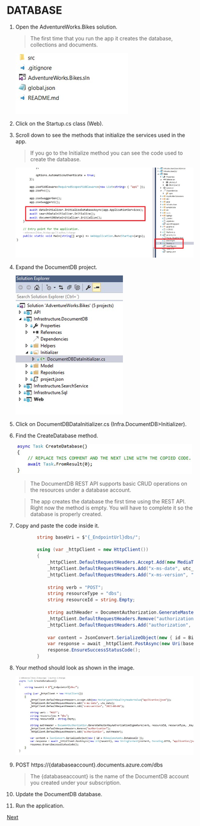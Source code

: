 # DATABASE

1.	Open the AdventureWorks.Bikes solution.

    > The first time that you run the app it creates the database, collections and documents.

    ![](img/image16.jpg)

1.	Click on the Startup.cs class (Web).

1.	Scroll down to see the methods that initialize the services used in the app.

    > If you go to the Initialize method you can see the code used to create the database.

    ![](img/image22.jpg)

1.	Expand the DocumentDB project.	

    ![](img/image23.jpg)

1.	Click on DocumentDBDataInitializer.cs (Infra.DocumentDB>Initializer).

1.	Find the CreateDatabase method.	

    ![](img/image24.jpg)

    > The DocumentDB REST API supports basic CRUD operations on the resources under a database account.

    > The app creates the database the first time using the REST API. Right now the method is empty. You will have to complete it so the database is properly created.

1.	Copy and paste the code inside it.
    
    ```csharp
            string baseUri = $"{_EndpointUrl}dbs/";

            using (var _httpClient = new HttpClient())
            {
                _httpClient.DefaultRequestHeaders.Accept.Add(new MediaTypeWithQualityHeaderValue("application/json"));
                _httpClient.DefaultRequestHeaders.Add("x-ms-date", utc_date);
                _httpClient.DefaultRequestHeaders.Add("x-ms-version", "2015-08-06");

                string verb = "POST";
                string resourceType = "dbs";
                string resourceId = string.Empty;

                string authHeader = DocumentAuthorization.GenerateMasterKeyAuthorizationSignature(verb, resourceId, resourceType, _Key, "master", "1.0", utc_date);
                _httpClient.DefaultRequestHeaders.Remove("authorization");
                _httpClient.DefaultRequestHeaders.Add("authorization", authHeader);

                var content = JsonConvert.SerializeObject(new { id = BikesConstants.DatabaseId });
                var response = await _httpClient.PostAsync(new Uri(baseUri), new StringContent(content, Encoding.UTF8, "application/json"));
                response.EnsureSuccessStatusCode();
            }		
     ```

1. Your method should look as shown in the image.

    ![](img/image25.jpg)

1. POST https://{databaseaccount}.documents.azure.com/dbs 		

    > The {databaseaccount} is the name of the DocumentDB account you created under your subscription.

1.	Update the DocumentDB database.

1.	Run the application.

<a href="4.Collections.md">Next</a>


